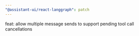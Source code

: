 ```yaml
---
"@assistant-ui/react-langgraph": patch
---
```


feat: allow multiple message sends to support pending tool call cancellations
